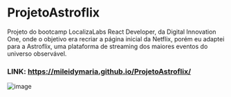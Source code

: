 # ProjetoAstroflix
Projeto do bootcamp LocalizaLabs React Developer, da Digital Innovation One, onde o objetivo era recriar a página inicial da Netflix, porém eu adaptei para a Astroflix, uma plataforma de streaming dos maiores eventos do universo observável.

### LINK: https://mileidymaria.github.io/ProjetoAstroflix/

![image](https://user-images.githubusercontent.com/70546118/155903961-d64813a3-7a31-49a2-81d7-7fe720cdff97.png)




